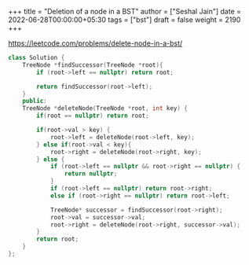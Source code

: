 +++
title = "Deletion of a node in a BST"
author = ["Seshal Jain"]
date = 2022-06-28T00:00:00+05:30
tags = ["bst"]
draft = false
weight = 2190
+++

<https://leetcode.com/problems/delete-node-in-a-bst/>

```cpp
class Solution {
    TreeNode *findSuccessor(TreeNode *root){
        if (root->left == nullptr) return root;

        return findSuccessor(root->left);
    }
    public:
    TreeNode *deleteNode(TreeNode *root, int key) {
        if(root == nullptr) return root;

        if(root->val > key) {
            root->left = deleteNode(root->left, key);
        } else if(root->val < key){
            root->right = deleteNode(root->right, key);
        } else {
            if (root->left == nullptr && root->right == nullptr) {
                return nullptr;
            }
            if (root->left == nullptr) return root->right;
            else if (root->right == nullptr) return root->left;

            TreeNode* successor = findSuccessor(root->right);
            root->val = successor->val;
            root->right = deleteNode(root->right, successor->val);
        }
        return root;
    }
};
```
